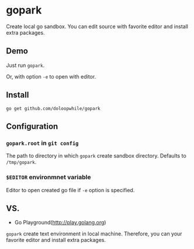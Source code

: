 # gopark

Create local go sandbox.
You can edit source with favorite editor and install extra packages.

## Demo
Just run `gopark`.


Or, with option `-e` to open with editor.


## Install
```
go get github.com/doloopwhile/gopark
```

## Configuration

### `gopark.root` in `git config`
The path to directory in which `gopark` create sandbox directory.
Defaults to `/tmp/gopark`.

### `$EDITOR` environmnet variable
Editor to open created go file if `-e` option is specified.

## VS.
 - Go Playground(http://play.golang.org)

`gopark` create text environment in local machine.
Therefore, you can your favorite editor and install extra packages.

